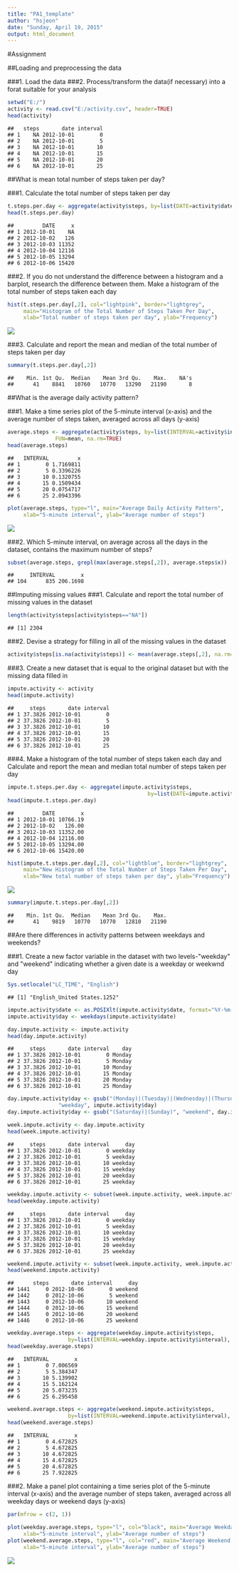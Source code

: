 ```yaml
---
title: "PA1_template"
author: "hsjeon"
date: "Sunday, April 19, 2015"
output: html_document
---
```


#Assignment

##Loading and preprocessing the data

###1. Load the data
###2. Process/transform the data(if necessary) into a forat suitable for your analysis


```r
setwd("E:/")
activity <- read.csv("E:/activity.csv", header=TRUE)
head(activity)
```

```
##   steps       date interval
## 1    NA 2012-10-01        0
## 2    NA 2012-10-01        5
## 3    NA 2012-10-01       10
## 4    NA 2012-10-01       15
## 5    NA 2012-10-01       20
## 6    NA 2012-10-01       25
```

##What is mean total number of steps taken per day?

###1. Calculate the total number of steps taken per day


```r
t.steps.per.day <- aggregate(activity$steps, by=list(DATE=activity$date), FUN=sum)
head(t.steps.per.day)
```

```
##         DATE     x
## 1 2012-10-01    NA
## 2 2012-10-02   126
## 3 2012-10-03 11352
## 4 2012-10-04 12116
## 5 2012-10-05 13294
## 6 2012-10-06 15420
```

###2. If you do not understand the difference between a histogram and a barplot, research the difference between them. Make a histogram of the total number of steps taken each day


```r
hist(t.steps.per.day[,2], col="lightpink", border="lightgrey",
     main="Histogram of the Total Number of Steps Taken Per Day", 
     xlab="Total number of steps taken per day", ylab="Frequency")
```

![](https://github.com/hsjeon08/RepData_PeerAssessment1/blob/master/Figure/unnamed-chunk-3-1.png)
 

###3. Calculate and report the mean and median of the total number of steps taken per day


```r
summary(t.steps.per.day[,2])
```

```
##    Min. 1st Qu.  Median    Mean 3rd Qu.    Max.    NA's 
##      41    8841   10760   10770   13290   21190       8
```

##What is the average daily activity pattern?

###1. Make a time series plot of the 5-minute interval (x-axis) and the average number of steps taken, averaged across all days (y-axis)


```r
average.steps <- aggregate(activity$steps, by=list(INTERVAL=activity$interval), 
			   FUN=mean, na.rm=TRUE)
head(average.steps)
```

```
##   INTERVAL         x
## 1        0 1.7169811
## 2        5 0.3396226
## 3       10 0.1320755
## 4       15 0.1509434
## 5       20 0.0754717
## 6       25 2.0943396
```

```r
plot(average.steps, type="l", main="Average Daily Activity Pattern",
     xlab="5-minute interval", ylab="Average number of steps")
```

![](https://github.com/hsjeon08/RepData_PeerAssessment1/blob/master/Figure/unnamed-chunk-5-1.png)

###2. Which 5-minute interval, on average across all the days in the dataset, contains the maximum number of steps?


```r
subset(average.steps, grepl(max(average.steps[,2]), average.steps$x))
```

```
##     INTERVAL        x
## 104      835 206.1698
```

##Imputing missing values
###1. Calculate and report the total number of missing values in the dataset


```r
length(activity$steps[activity$steps=="NA"]) 
```

```
## [1] 2304
```

###2. Devise a strategy for filling in all of the missing values in the dataset


```r
activity$steps[is.na(activity$steps)] <- mean(average.steps[,2], na.rm=TRUE)        
```

###3. Create a new dataset that is equal to the original dataset but with the missing data filled in


```r
impute.activity <- activity
head(impute.activity)
```

```
##     steps       date interval
## 1 37.3826 2012-10-01        0
## 2 37.3826 2012-10-01        5
## 3 37.3826 2012-10-01       10
## 4 37.3826 2012-10-01       15
## 5 37.3826 2012-10-01       20
## 6 37.3826 2012-10-01       25
```

###4. Make a histogram of the total number of steps taken each day and Calculate and report the mean and median total number of steps taken per day


```r
impute.t.steps.per.day <- aggregate(impute.activity$steps, 
                                            by=list(DATE=impute.activity$date), FUN=sum)
head(impute.t.steps.per.day) 
```

```
##         DATE        x
## 1 2012-10-01 10766.19
## 2 2012-10-02   126.00
## 3 2012-10-03 11352.00
## 4 2012-10-04 12116.00
## 5 2012-10-05 13294.00
## 6 2012-10-06 15420.00
```

```r
hist(impute.t.steps.per.day[,2], col="lightblue", border="lightgrey",
     main="New Histogram of the Total Number of Steps Taken Per Day", 
     xlab="New total number of steps taken per day", ylab="Frequency")
```

![](https://github.com/hsjeon08/RepData_PeerAssessment1/blob/master/Figure/unnamed-chunk-10-1.png)


```r
summary(impute.t.steps.per.day[,2])
```

```
##    Min. 1st Qu.  Median    Mean 3rd Qu.    Max. 
##      41    9819   10770   10770   12810   21190
```

##Are there differences in activity patterns between weekdays and weekends?

###1. Create a new factor variable in the dataset with two levels-"weekday" and "weekend" indicating whether a given date is a weekday or weekwnd day


```r
Sys.setlocale("LC_TIME", "English")
```

```
## [1] "English_United States.1252"
```

```r
impute.activity$date <- as.POSIXlt(impute.activity$date, format="%Y-%m-%d")
impute.activity$day <- weekdays(impute.activity$date) 

day.impute.activity <- impute.activity
head(day.impute.activity)
```

```
##     steps       date interval    day
## 1 37.3826 2012-10-01        0 Monday
## 2 37.3826 2012-10-01        5 Monday
## 3 37.3826 2012-10-01       10 Monday
## 4 37.3826 2012-10-01       15 Monday
## 5 37.3826 2012-10-01       20 Monday
## 6 37.3826 2012-10-01       25 Monday
```

```r
day.impute.activity$day <- gsub("(Monday)|(Tuesday)|(Wednesday)|(Thursday)|(Friday)", 
				"weekday", impute.activity$day)
day.impute.activity$day <- gsub("(Saturday)|(Sunday)", "weekend", day.impute.activity$day) 

week.impute.activity <- day.impute.activity
head(week.impute.activity)
```

```
##     steps       date interval     day
## 1 37.3826 2012-10-01        0 weekday
## 2 37.3826 2012-10-01        5 weekday
## 3 37.3826 2012-10-01       10 weekday
## 4 37.3826 2012-10-01       15 weekday
## 5 37.3826 2012-10-01       20 weekday
## 6 37.3826 2012-10-01       25 weekday
```

```r
weekday.impute.activity <- subset(week.impute.activity, week.impute.activity$day==c("weekday"))
head(weekday.impute.activity)
```

```
##     steps       date interval     day
## 1 37.3826 2012-10-01        0 weekday
## 2 37.3826 2012-10-01        5 weekday
## 3 37.3826 2012-10-01       10 weekday
## 4 37.3826 2012-10-01       15 weekday
## 5 37.3826 2012-10-01       20 weekday
## 6 37.3826 2012-10-01       25 weekday
```

```r
weekend.impute.activity <- subset(week.impute.activity, week.impute.activity$day==c("weekend"))
head(weekend.impute.activity)
```

```
##      steps       date interval     day
## 1441     0 2012-10-06        0 weekend
## 1442     0 2012-10-06        5 weekend
## 1443     0 2012-10-06       10 weekend
## 1444     0 2012-10-06       15 weekend
## 1445     0 2012-10-06       20 weekend
## 1446     0 2012-10-06       25 weekend
```

```r
weekday.average.steps <- aggregate(weekday.impute.activity$steps, 
				   by=list(INTERVAL=weekday.impute.activity$interval), FUN=mean)
head(weekday.average.steps)
```

```
##   INTERVAL        x
## 1        0 7.006569
## 2        5 5.384347
## 3       10 5.139902
## 4       15 5.162124
## 5       20 5.073235
## 6       25 6.295458
```

```r
weekend.average.steps <- aggregate(weekend.impute.activity$steps, 
				   by=list(INTERVAL=weekend.impute.activity$interval), FUN=mean)
head(weekend.average.steps)
```

```
##   INTERVAL        x
## 1        0 4.672825
## 2        5 4.672825
## 3       10 4.672825
## 4       15 4.672825
## 5       20 4.672825
## 6       25 7.922825
```

###2. Make a panel plot containing a time series plot of the 5-minute interval (x-axis) and the average number of steps taken, averaged across all weekday days or weekend days (y-axis)
   

```r
par(mfrow = c(2, 1))
       
plot(weekday.average.steps, type="l", col="black", main="Average Weekday Activity Pattern",
     xlab="5-minute interval", ylab="Average number of steps")
plot(weekend.average.steps, type="l", col="red", main="Average Weekend Activity Pattern",
     xlab="5-minute interval", ylab="Average number of steps")  
```

![](https://github.com/hsjeon08/RepData_PeerAssessment1/blob/master/Figure/unnamed-chunk-12-1.png)
